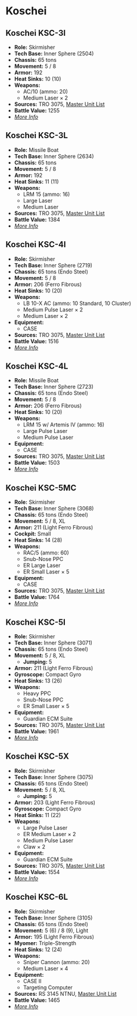 # Koschei
## Koschei KSC-3I
- **Role:** Skirmisher
- **Tech Base:** Inner Sphere (2504)
- **Chassis:** 65 tons
- **Movement:** 5 / 8
- **Armor:** 192
- **Heat Sinks:** 10 (10)
- **Weapons:**
  - AC/10 (ammo: 20)
  - Medium Laser × 2
- **Sources:** TRO 3075, [Master Unit List](http://masterunitlist.info/Unit/Details/1820/koschei-ksc-3i)
- **Battle Value:** 1255
- [*More Info*](koschei/koschei_ksc-3i.md)

## Koschei KSC-3L
- **Role:** Missile Boat
- **Tech Base:** Inner Sphere (2634)
- **Chassis:** 65 tons
- **Movement:** 5 / 8
- **Armor:** 192
- **Heat Sinks:** 11 (11)
- **Weapons:**
  - LRM 15 (ammo: 16)
  - Large Laser
  - Medium Laser
- **Sources:** TRO 3075, [Master Unit List](http://masterunitlist.info/Unit/Details/1821/koschei-ksc-3l)
- **Battle Value:** 1384
- [*More Info*](koschei/koschei_ksc-3l.md)

## Koschei KSC-4I
- **Role:** Skirmisher
- **Tech Base:** Inner Sphere (2719)
- **Chassis:** 65 tons (Endo Steel)
- **Movement:** 5 / 8
- **Armor:** 206 (Ferro Fibrous)
- **Heat Sinks:** 10 (20)
- **Weapons:**
  - LB 10-X AC (ammo: 10 Standard, 10 Cluster)
  - Medium Pulse Laser × 2
  - Medium Laser × 2
- **Equipment:**
  - CASE
- **Sources:** TRO 3075, [Master Unit List](http://masterunitlist.info/Unit/Details/1822/koschei-ksc-4i)
- **Battle Value:** 1516
- [*More Info*](koschei/koschei_ksc-4i.md)

## Koschei KSC-4L
- **Role:** Missile Boat
- **Tech Base:** Inner Sphere (2723)
- **Chassis:** 65 tons (Endo Steel)
- **Movement:** 5 / 8
- **Armor:** 206 (Ferro Fibrous)
- **Heat Sinks:** 10 (20)
- **Weapons:**
  - LRM 15 w/ Artemis IV (ammo: 16)
  - Large Pulse Laser
  - Medium Pulse Laser
- **Equipment:**
  - CASE
- **Sources:** TRO 3075, [Master Unit List](http://masterunitlist.info/Unit/Details/1823/koschei-ksc-4l)
- **Battle Value:** 1503
- [*More Info*](koschei/koschei_ksc-4l.md)

## Koschei KSC-5MC
- **Role:** Skirmisher
- **Tech Base:** Inner Sphere (3068)
- **Chassis:** 65 tons (Endo Steel)
- **Movement:** 5 / 8, XL
- **Armor:** 211 (Light Ferro Fibrous)
- **Cockpit:** Small
- **Heat Sinks:** 14 (28)
- **Weapons:**
  - RAC/5 (ammo: 60)
  - Snub-Nose PPC
  - ER Large Laser
  - ER Small Laser × 5
- **Equipment:**
  - CASE
- **Sources:** TRO 3075, [Master Unit List](http://masterunitlist.info/Unit/Details/1825/koschei-ksc-5mc)
- **Battle Value:** 1764
- [*More Info*](koschei/koschei_ksc-5mc.md)

## Koschei KSC-5I
- **Role:** Skirmisher
- **Tech Base:** Inner Sphere (3071)
- **Chassis:** 65 tons (Endo Steel)
- **Movement:** 5 / 8, XL
  - **Jumping:** 5
- **Armor:** 211 (Light Ferro Fibrous)
- **Gyroscope:** Compact Gyro
- **Heat Sinks:** 13 (26)
- **Weapons:**
  - Heavy PPC
  - Snub-Nose PPC
  - ER Small Laser × 5
- **Equipment:**
  - Guardian ECM Suite
- **Sources:** TRO 3075, [Master Unit List](http://masterunitlist.info/Unit/Details/1824/koschei-ksc-5i)
- **Battle Value:** 1961
- [*More Info*](koschei/koschei_ksc-5i.md)

## Koschei KSC-5X
- **Role:** Skirmisher
- **Tech Base:** Inner Sphere (3075)
- **Chassis:** 65 tons (Endo Steel)
- **Movement:** 5 / 8, XL
  - **Jumping:** 5
- **Armor:** 203 (Light Ferro Fibrous)
- **Gyroscope:** Compact Gyro
- **Heat Sinks:** 11 (22)
- **Weapons:**
  - Large Pulse Laser
  - ER Medium Laser × 2
  - Medium Pulse Laser
  - Claw × 2
- **Equipment:**
  - Guardian ECM Suite
- **Sources:** TRO 3075, [Master Unit List](http://masterunitlist.info/Unit/Details/1826/koschei-ksc-5x)
- **Battle Value:** 1554
- [*More Info*](koschei/koschei_ksc-5x.md)

## Koschei KSC-6L
- **Role:** Skirmisher
- **Tech Base:** Inner Sphere (3105)
- **Chassis:** 65 tons (Endo Steel)
- **Movement:** 5 (6) / 8 (9), Light
- **Armor:** 195 (Light Ferro Fibrous)
- **Myomer:** Triple-Strength
- **Heat Sinks:** 12 (24)
- **Weapons:**
  - Sniper Cannon (ammo: 20)
  - Medium Laser × 4
- **Equipment:**
  - CASE II
  - Targeting Computer
- **Sources:** RS 3145 NTNU, [Master Unit List](http://masterunitlist.info/Unit/Details/6881/koschei-ksc-6l)
- **Battle Value:** 1465
- [*More Info*](koschei/koschei_ksc-6l.md)


